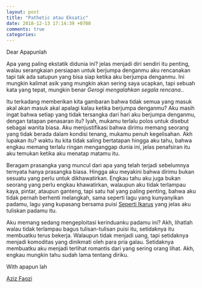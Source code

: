 ```yaml
---
layout: post
title: "Pathetic atau Eksatic"
date: 2018-12-13 17:14:39 +0700
comments: true
categories: 
---
```


Dear Apapunlah

Apa yang paling ekstatik didunia ini? jelas menjadi diri sendiri itu penting, 
walau serangkaian persiapan untuk berjumpa denganmu aku rencanakan tapi tak ada 
satupun yang bisa siap ketika aku berjumpa denganmu. Ini mungkin kalimat asik 
yang mungkin akan sering saya ucapkan, tapi sebuah kata yang tepat, mungkin benar
*Gerogi mengalahkan segala rencana.*. 

Itu terkadang memberikan kita gambaran bahwa tidak semua yang masuk akal akan 
masuk akal apalagi kalau ketika berjumpa denganmu? Aku masih ingat bahwa setiap 
yang tidak tersangka dari hari aku berjumpa denganmu, dengan tatapan penasaran itu?
Iyah, mukamu terlalu polos untuk disebut sebagai wanita biasa. Aku menjustifikasi 
bahwa dirimu memang seorang yang tidak berada dalam kondisi tenang, mukamu penuh kegelisahan.
Akh lupakan itu? waktu itu kita tidak saling bertatapan hingga aku tahu, bahwa 
engkau memang terlalu ringan menganggap dunia ini, jelas penafsiran itu aku temukan 
ketika aku menatap matamu itu.

Beragam prasangka yang muncul dari apa yang telah terjadi sebelumnya ternyata hanya 
prasangka biasa. Hingga aku meyakini bahwa dirimu bukan sesuatu yang perlu untuk 
dikhawatirkan. Engkau tahu aku juga bukan seorang yang perlu engkau khawatirkan, 
walaupun aku tidak terlampau kaya, pintar, ataupun ganteng, tapi satu hal yang paling 
penting, bahwa aku tidak pernah berhenti melangkah, sama seperti lagu yang kunyanyikan 
padamu, lagu yang kupasang bersama puisi 
[Seperti Ikarus](http://bloggoblog.herokuapp.com/blog/2018/12/03/indahnya-lenyap/) 
yang jelas aku tuliskan padamu itu.

Aku memang sedang mengeploitasi kerinduanku padamu ini? Akh, lihatlah walau tidak 
terlampau bagus tulisan-tulisan puisi itu, setidaknya itu membuatku terus bekerja.
Walaupun tidak menjadi uang, tapi setidaknya menjadi komoditas yang dinikmati oleh 
para pria galau. Setidaknya membuatku aku menjadi terlihat romantis dari yang 
sering orang lihat. Akh, engkau mungkin tahu sudah lama tentang diriku. 


With apapun lah

[Aziz Faozi](https://twitter.com/phaoziaziz)
